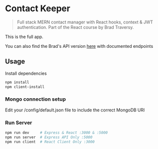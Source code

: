 # Contact Keeper

> Full stack MERN contact manager with React hooks, context & JWT authentication. Part of the React course by Brad Traversy.

This is the full app.

You can also find the Brad's API version [here](https://github.com/bradtraversy/contact_keeper_api) with documented endpoints

## Usage

Install dependencies

```bash
npm install
npm client-install
```

### Mongo connection setup

Edit your /config/default.json file to include the correct MongoDB URI

### Run Server

```bash
npm run dev     # Express & React :3000 & :5000
npm run server  # Express API Only :5000
npm run client  # React Client Only :3000
```
